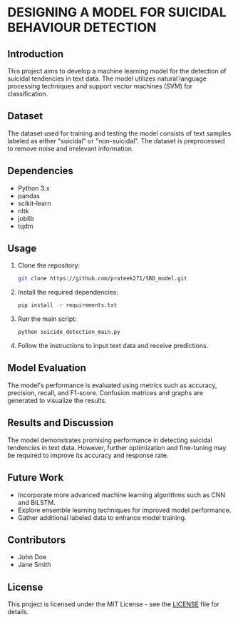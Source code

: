 # DESIGNING A MODEL FOR SUICIDAL BEHAVIOUR DETECTION 

## Introduction
This project aims to develop a machine learning model for the detection of suicidal tendencies in text data. The model utilizes natural language processing techniques and support vector machines (SVM) for classification.

## Dataset
The dataset used for training and testing the model consists of text samples labeled as either "suicidal" or "non-suicidal". The dataset is preprocessed to remove noise and irrelevant information.

## Dependencies
- Python 3.x
- pandas
- scikit-learn
- nltk
- joblib
- tqdm

## Usage
1. Clone the repository:
   ```bash
   git clone https://github.com/prateek271/SBD_model.git
   ```

2. Install the required dependencies:
   ```bash
   pip install -r requirements.txt
   ```

3. Run the main script:
   ```bash
   python suicide_detection_main.py
   ```

4. Follow the instructions to input text data and receive predictions.

## Model Evaluation
The model's performance is evaluated using metrics such as accuracy, precision, recall, and F1-score. Confusion matrices and graphs are generated to visualize the results.

## Results and Discussion
The model demonstrates promising performance in detecting suicidal tendencies in text data. However, further optimization and fine-tuning may be required to improve its accuracy and response rate.

## Future Work
- Incorporate more advanced machine learning algorithms such as CNN and BiLSTM.
- Explore ensemble learning techniques for improved model performance.
- Gather additional labeled data to enhance model training.

## Contributors
- John Doe
- Jane Smith

## License
This project is licensed under the MIT License - see the [LICENSE](LICENSE) file for details.

